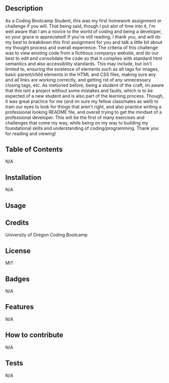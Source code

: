 # <Module-1-Challenge>

## Description

As a Coding Bootcamp Student, this was my first homework assignment or challenge if you will. That being said, though I put alot of time into it, I'm well aware that I am a novice to the world of coding and being a developer, so your grace is appreciated! If you're still reading, I thank you, and will do my best to breakdown this first assignment for you and talk a little bit about my thought process and overall experience. The criteria of this challenge was to view existing code from a fictitious companys website, and do our best to edit and consolidate the code so that it complies with standard html semantics and also accessibility standards. This may include, but isn't limited to, ensuring the existence of elements such as alt tags for images, basic parent/child elements in the HTML and CSS files, making sure any and all links are working correctly, and getting rid of any unnecessary closing tags, etc. As metioned before, being a student of the craft, im aware that this isnt a project without some mistakes and faults, which is to be expected of a new student and is also part of the learning process. Though, it was great practice for me (and im sure my fellow classmates as well) to train our eyes to look for things that aren't right, and also practice writing a professional looking README file, and overall trying to get the mindset of a professional developer. This will be the first of many exercises and challenges that come my way, while being on my way to building my foundational skills and understanding of coding/programming. Thank you for reading and viewing! 

## Table of Contents 

N/A

## Installation 

N/A

## Usage


## Credits

University of Oregon Coding Bootcamp 

## License 

MIT

## Badges

N/A

## Features

N/A

## How to contribute

N/A

## Tests 

N/A


